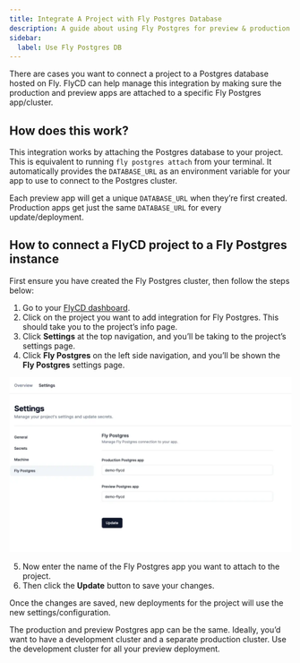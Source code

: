 ```yaml
---
title: Integrate A Project with Fly Postgres Database
description: A guide about using Fly Postgres for preview & production databases.
sidebar:
  label: Use Fly Postgres DB
---
```


There are cases you want to connect a project to a Postgres database hosted on Fly. FlyCD can help manage this integration by making sure the production and preview apps are attached to a specific Fly Postgres app/cluster.

## How does this work?

This integration works by attaching the Postgres database to your project. This is equivalent to running `fly postgres attach` from your terminal. It automatically provides the `DATABASE_URL` as an environment variable for your app to use to connect to the Postgres cluster.

Each preview app will get a unique `DATABASE_URL` when they’re first created. Production apps get just the same `DATABASE_URL` for every update/deployment.

## How to connect a FlyCD project to a Fly Postgres instance

First ensure you have created the Fly Postgres cluster, then follow the steps below:

1. Go to your [FlyCD dashboard](https://flycd.dev/dashboard).
2. Click on the project you want to add integration for Fly Postgres. This should take you to the project’s info page.
3. Click **Settings** at the top navigation, and you’ll be taking to the project’s settings page.
4. Click **Fly Postgres** on the left side navigation, and you’ll be shown the **Fly Postgres** settings page.

![Project settings page!](../../../assets/images/project-settings-page.webp)

5. Now enter the name of the Fly Postgres app you want to attach to the project.
6. Then click the **Update** button to save your changes.

Once the changes are saved, new deployments for the project will use the new settings/configuration.

The production and preview Postgres app can be the same. Ideally, you’d want to have a development cluster and a separate production cluster. Use the development cluster for all your preview deployment.